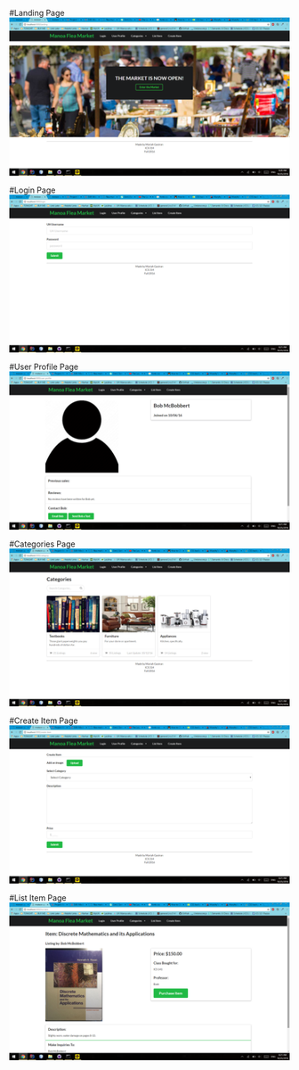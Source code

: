#Landing Page
<img class="ui fluid centered image" src="/doc/Landing.png">

#Login Page
<img class="ui fluid centered image" src="/doc/Login.png">

#User Profile Page
<img class="ui fluid centered image" src="/doc/User-Profile.png">

#Categories Page
<img class="ui fluid centered image" src="/doc/Categories.png">

#Create Item Page
<img class="ui fluid centered image" src="/doc/Create-Item.png">

#List Item Page
<img class="ui fluid centered image" src="/doc/List-Item.png">
